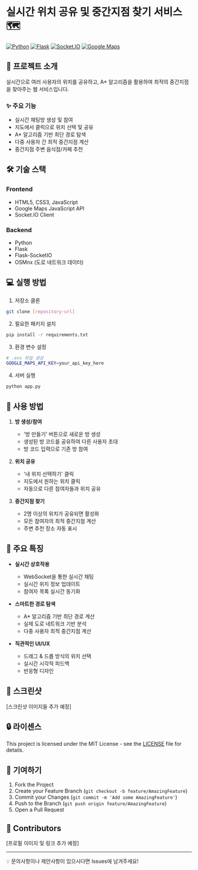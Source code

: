 # 실시간 위치 공유 및 중간지점 찾기 서비스 🗺️

[![Python](https://img.shields.io/badge/Python-3776AB?style=flat-square&logo=Python&logoColor=white)](https://www.python.org/)
[![Flask](https://img.shields.io/badge/Flask-000000?style=flat-square&logo=Flask&logoColor=white)](https://flask.palletsprojects.com/)
[![Socket.IO](https://img.shields.io/badge/Socket.IO-010101?style=flat-square&logo=Socket.io&logoColor=white)](https://socket.io/)
[![Google Maps](https://img.shields.io/badge/Google_Maps-4285F4?style=flat-square&logo=Google-Maps&logoColor=white)](https://developers.google.com/maps)

## 📌 프로젝트 소개

실시간으로 여러 사용자의 위치를 공유하고, A* 알고리즘을 활용하여 최적의 중간지점을 찾아주는 웹 서비스입니다.

### ✨ 주요 기능
- 실시간 채팅방 생성 및 참여
- 지도에서 클릭으로 위치 선택 및 공유
- A* 알고리즘 기반 최단 경로 탐색
- 다중 사용자 간 최적 중간지점 계산
- 중간지점 주변 음식점/카페 추천

## 🛠️ 기술 스택

### Frontend
- HTML5, CSS3, JavaScript
- Google Maps JavaScript API
- Socket.IO Client

### Backend
- Python
- Flask
- Flask-SocketIO
- OSMnx (도로 네트워크 데이터)

## 💻 실행 방법

1. 저장소 클론
```bash
git clone [repository-url]
```

2. 필요한 패키지 설치
```bash
pip install -r requirements.txt
```

3. 환경 변수 설정
```bash
# .env 파일 생성
GOOGLE_MAPS_API_KEY=your_api_key_here
```

4. 서버 실행
```bash
python app.py
```

## 🎯 사용 방법

1. **방 생성/참여**
   - '방 만들기' 버튼으로 새로운 방 생성
   - 생성된 방 코드를 공유하여 다른 사용자 초대
   - 방 코드 입력으로 기존 방 참여

2. **위치 공유**
   - '내 위치 선택하기' 클릭
   - 지도에서 원하는 위치 클릭
   - 자동으로 다른 참여자들과 위치 공유

3. **중간지점 찾기**
   - 2명 이상의 위치가 공유되면 활성화
   - 모든 참여자의 최적 중간지점 계산
   - 주변 추천 장소 자동 표시

## 🌟 주요 특징

- **실시간 상호작용**
  - WebSocket을 통한 실시간 채팅
  - 실시간 위치 정보 업데이트
  - 참여자 목록 실시간 동기화

- **스마트한 경로 탐색**
  - A* 알고리즘 기반 최단 경로 계산
  - 실제 도로 네트워크 기반 분석
  - 다중 사용자 최적 중간지점 계산

- **직관적인 UI/UX**
  - 드래그 & 드롭 방식의 위치 선택
  - 실시간 시각적 피드백
  - 반응형 디자인

## 📱 스크린샷

[스크린샷 이미지들 추가 예정]

## 🔒 라이센스

This project is licensed under the MIT License - see the [LICENSE](LICENSE) file for details.

## 🤝 기여하기

1. Fork the Project
2. Create your Feature Branch (`git checkout -b feature/AmazingFeature`)
3. Commit your Changes (`git commit -m 'Add some AmazingFeature'`)
4. Push to the Branch (`git push origin feature/AmazingFeature`)
5. Open a Pull Request

## 👥 Contributors

[프로필 이미지 및 링크 추가 예정]

---

💡 문의사항이나 제안사항이 있으시다면 Issues에 남겨주세요!